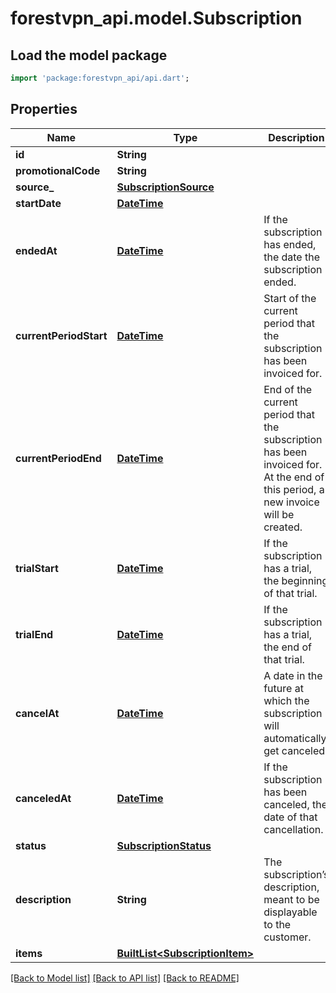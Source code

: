 # forestvpn_api.model.Subscription

## Load the model package
```dart
import 'package:forestvpn_api/api.dart';
```

## Properties
Name | Type | Description | Notes
------------ | ------------- | ------------- | -------------
**id** | **String** |  | 
**promotionalCode** | **String** |  | [optional] 
**source_** | [**SubscriptionSource**](SubscriptionSource.md) |  | [optional] 
**startDate** | [**DateTime**](DateTime.md) |  | 
**endedAt** | [**DateTime**](DateTime.md) | If the subscription has ended, the date the subscription ended. | [optional] 
**currentPeriodStart** | [**DateTime**](DateTime.md) | Start of the current period that the subscription has been invoiced for. | 
**currentPeriodEnd** | [**DateTime**](DateTime.md) | End of the current period that the subscription has been invoiced for. At the end of this period, a new invoice will be created. | 
**trialStart** | [**DateTime**](DateTime.md) | If the subscription has a trial, the beginning of that trial. | [optional] 
**trialEnd** | [**DateTime**](DateTime.md) | If the subscription has a trial, the end of that trial. | [optional] 
**cancelAt** | [**DateTime**](DateTime.md) | A date in the future at which the subscription will automatically get canceled. | [optional] 
**canceledAt** | [**DateTime**](DateTime.md) | If the subscription has been canceled, the date of that cancellation. | [optional] 
**status** | [**SubscriptionStatus**](SubscriptionStatus.md) |  | 
**description** | **String** | The subscription’s description, meant to be displayable to the customer. | [optional] 
**items** | [**BuiltList&lt;SubscriptionItem&gt;**](SubscriptionItem.md) |  | [optional] 

[[Back to Model list]](../README.md#documentation-for-models) [[Back to API list]](../README.md#documentation-for-api-endpoints) [[Back to README]](../README.md)


